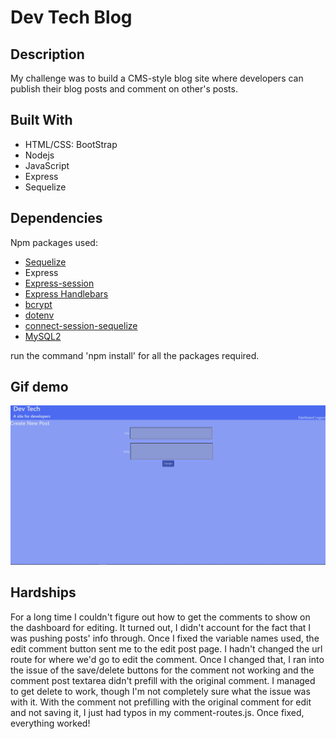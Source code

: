 # Dev Tech Blog

## Description
My challenge was to build a CMS-style blog site where developers can publish their blog posts and comment on other's posts. 

## Built With
* HTML/CSS: BootStrap
* Nodejs
* JavaScript
* Express
* Sequelize

## Dependencies

Npm packages used:
* [Sequelize](https://sequelize.org/)
* Express
* [Express-session](https://www.npmjs.com/package/express-session)
* [Express Handlebars](https://www.npmjs.com/package/express-handlebars)
* [bcrypt](https://www.npmjs.com/package/bcrypt)
* [dotenv](https://www.npmjs.com/package/dotenv)
* [connect-session-sequelize](https://www.npmjs.com/package/connect-session-sequelize)
* [MySQL2](https://www.npmjs.com/package/mysql2)

run the command 'npm install' for all the packages required.

## Gif demo

![](/screenshotdemo.gif)

## Hardships
For a long time I couldn't figure out how to get the comments to show on the dashboard for editing. It turned out, I didn't account for the fact that I was pushing posts' info through. Once I fixed the variable names used, the edit comment button sent me to the edit post page. I hadn't changed the url route for where we'd go to edit the comment. Once I changed that, I ran into the issue of the save/delete buttons for the comment not working and the comment post textarea didn't prefill with the original comment. I managed to get delete to work, though I'm not completely sure what the issue was with it. With the comment not prefilling with the original comment for edit and not saving it, I just had typos in my comment-routes.js. Once fixed, everything worked!
